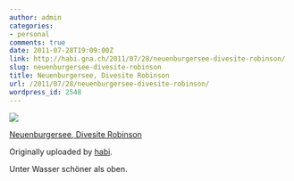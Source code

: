 ```yaml
---
author: admin
categories:
- personal
comments: true
date: 2011-07-28T19:09:00Z
link: http://habi.gna.ch/2011/07/28/neuenburgersee-divesite-robinson/
slug: neuenburgersee-divesite-robinson
title: Neuenburgersee, Divesite Robinson
url: /2011/07/28/neuenburgersee-divesite-robinson/
wordpress_id: 2548
---
```


[![](http://farm7.static.flickr.com/6148/5984965407_747629c05c_m.jpg)](http://www.flickr.com/photos/habi/5984965407/)
   

 
  [Neuenburgersee, Divesite Robinson](http://www.flickr.com/photos/habi/5984965407/)
    

  Originally uploaded by [habi](http://www.flickr.com/photos/habi/).
 



Unter Wasser schöner als oben.
  


